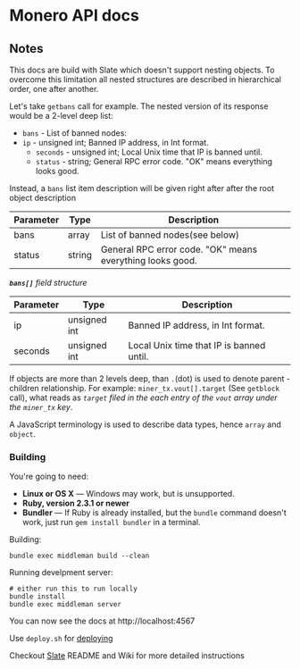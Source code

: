 
# Monero API docs

Notes
------------

This docs are build with Slate which doesn't support nesting objects. To overcome this limitation all nested structures
are described in hierarchical order, one after another.


Let's take `getbans` call for example. The nested version of its response would be a 2-level deep list:

- `bans` - List of banned nodes:
- `ip` - unsigned int; Banned IP address, in Int format.
  - `seconds` - unsigned int; Local Unix time that IP is banned until.
  - `status` - string; General RPC error code. "OK" means everything looks good.


Instead, a `bans` list item description will be given right after after the root object description

Parameter | Type | Description
--------- | ------- | -----------
bans | array |  List of banned nodes(see below)
status | string |  General RPC error code. "OK" means everything looks good.

_**`bans[]`** field structure_

Parameter | Type | Description
--------- | ------- | -----------
ip | unsigned int | Banned IP address, in Int format.
seconds | unsigned int |   Local Unix time that IP is banned until.


If objects are more than 2 levels deep, than `.`(dot) is used to denote parent - children relationship. For example: `miner_tx.vout[].target` (See `getblock` call), what reads as _`target` filed in the each entry of the `vout` array under the `miner_tx` key_.

A JavaScript terminology is used to describe data types, hence `array` and `object`.

### Building

You're going to need:

 - **Linux or OS X** — Windows may work, but is unsupported.
 - **Ruby, version 2.3.1 or newer**
 - **Bundler** — If Ruby is already installed, but the `bundle` command doesn't work, just run `gem install bundler` in a terminal.

Building:
```shell
bundle exec middleman build --clean
```

Running develpment server:
```shell
# either run this to run locally
bundle install
bundle exec middleman server
```

You can now see the docs at http://localhost:4567

Use `deploy.sh` for [deploying](https://github.com/lord/slate/wiki/Deploying-Slate)

Checkout [Slate](https://github.com/lord/slate) README and Wiki for more detailed instructions

